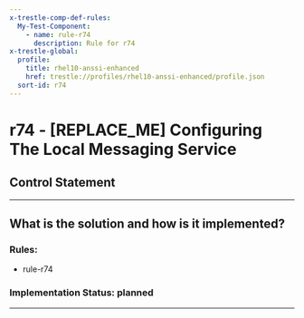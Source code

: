 ```yaml
---
x-trestle-comp-def-rules:
  My-Test-Component:
    - name: rule-r74
      description: Rule for r74
x-trestle-global:
  profile:
    title: rhel10-anssi-enhanced
    href: trestle://profiles/rhel10-anssi-enhanced/profile.json
  sort-id: r74
---
```


# r74 - \[REPLACE_ME\] Configuring The Local Messaging Service

## Control Statement

______________________________________________________________________

## What is the solution and how is it implemented?

<!-- For implementation status enter one of: implemented, partial, planned, alternative, not-applicable -->

<!-- Note that the list of rules under ### Rules: is read-only and changes will not be captured after assembly to JSON -->

<!-- Add control implementation description here for control: r74 -->

### Rules:

  - rule-r74

### Implementation Status: planned

______________________________________________________________________
